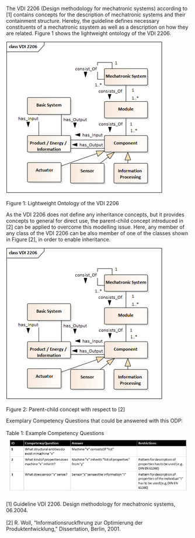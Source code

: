 The VDI 2206 (Design methodology for mechatronic systems) according to [1] contains concepts for the description of mechatronic systems
and their containment structure. Hereby, the guideline defines necessary constituents of a mechatronic ssystem as well as a description
on how they are related. Figure 1 shows the lightweight ontology of the VDI 2206.

![](./pictures/VDI2206_LWO.png?raw=true "VDI 2206 LWO")<br></br>
Figure 1: Lightweight Ontology of the VDI 2206

As the VDI 2206 does not define any inheritance concepts, but it provides concepts to general for direct use, the parent-child
concept introduced in [2] can be applied to overcome this modelling issue. Here, any member of any class of the VDI 2206 can be also 
member of one of the classes shown in Figure [2], in order to enable inheritance.

![](./pictures/VDI2206_LWO.png?raw=true "Parent Child LWO")<br></br>
Figure 2: Parent-child concept with respect to [2]

Exemplary Competency Questions that could be answered with this ODP:<br></br>
Table 1: Example Competency Questions
![](./pictures/VDI2206_exCQ.png?raw=true "exampleCQ")


[1] Guideline VDI 2206. Design methodology for mechatronic systems, 06.2004.<br></br>
[2] R. Woll, “Informationsruckfhrung zur Optimierung der Produktentwicklung,” Dissertation, Berlin, 2001.
